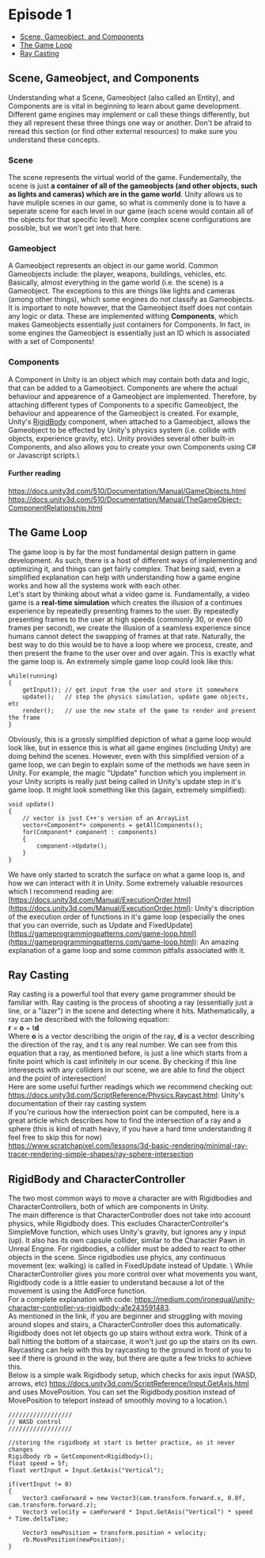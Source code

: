 # Episode 1

* [Scene, Gameobject, and Components](#scene,-gameobject,-and-components)
* [The Game Loop](#the-game-loop)
* [Ray Casting](#ray-casting)

## Scene, Gameobject, and Components
Understanding what a Scene, Gameobject (also called an Entity), and Components are is vital in beginning to learn about game development. Different game engines may implement or call these things differently, but they all represent these three things one way or another. Don't be afraid to reread this section (or find other external resources) to make sure you understand these concepts.
### Scene
The scene represents the virtual world of the game. Fundementally, the scene is just **a container of all of the gameobjects (and other objects, such as lights and cameras) which are in the game world**. Unity allows us to have muliple scenes in our game, so what is commenly done is to have a seperate scene for each level in our game (each scene would contain all of the objects for that specific level). More complex scene configurations are possible, but we won't get into that here.
### Gameobject
A Gameobject represents an object in our game world. Common Gameobjects include: the player, weapons, buildings, vehicles, etc. Basically, almost everything in the game world (i.e. the scene) is a Gameobject. The exceptions to this are things like lights and cameras (among other things), which some engines do not classify as Gameobjects. It is important to note however, that the Gameobject itself does not contain any logic or data. These are implemented withing **Components**, which makes Gameobjects essentially just containers for Components. In fact, in some engines the Gameobject is essentially just an ID which is associated with a set of Components!
### Components
A Component in Unity is an object which may contain both data and logic, that can be added to a Gameobject. Components are where the actual behaviour and appearence of a Gameobject are implemented. Therefore, by attaching different types of Components to a specific Gameobject, the behaviour and appearence of the Gameobject is created. For example, Unity's [RigidBody](https://docs.unity3d.com/ScriptReference/Rigidbody.html) component, when attached to a Gameobject, allows the Gameobject to be effected by Unity's physics system (i.e. collide with objects, experience gravity, etc). Unity provides several other built-in Components, and also allows you to create your own Components using C# or Javascript scripts.\
#### Further reading
https://docs.unity3d.com/510/Documentation/Manual/GameObjects.html \
https://docs.unity3d.com/510/Documentation/Manual/TheGameObject-ComponentRelationship.html

## The Game Loop
The game loop is by far the most fundamental design pattern in game development. As such, there is a host of different ways of implementing and optimizing it, and things can get fairly complex. That being said, even a simplified explanation can help with understanding how a game engine works and how all the systems work with each other.\
Let's start by thinking about what a video game is. Fundamentally, a video game is a **real-time simulation** which creates the illusion of a continues experience by repeatedly presenting frames to the user. By repeatedly presenting frames to the user at high speeds (commonly 30, or even 60 frames per second), we create the illusion of a seamless experience since humans cannot detect the swapping of frames at that rate. Naturally, the best way to do this would be to have a loop where we process, create, and then present the frame to the user over and over again. This is exactly what the game loop is. An extremely simple game loop could look like this:
```
while(running)
{
	getInput(); // get input from the user and store it somewhere
	update();   // step the physics simulation, update game objects, etc
	render();   // use the new state of the game to render and present the frame
}
```
Obviously, this is a grossly simplified depiction of what a game loop would look like, but in essence this is what all game engines (including Unity) are doing behind the scenes. However, even with this simplified version of a game loop, we can begin to explain some of the methods we have seen in Unity. For example, the magic "Update" function which you implement in your Unity scripts is really just being called in Unity's update step in it's game loop. It might look something like this (again, extremely simplified):
```
void update()
{
	// vector is just C++'s version of an ArrayList
	vector<Component*> components = getAllComponents();
	for(Component* component : components) 
	{
		component->Update();
	}
}
```
We have only started to scratch the surface on what a game loop is, and how we can interact with it in Unity. Some extremely valuable resources which I recommend reading are:\
[https://docs.unity3d.com/Manual/ExecutionOrder.html](https://docs.unity3d.com/Manual/ExecutionOrder.html): Unity's discription of the execution order of functions in it's game loop (especially the ones that you can override, such as Update and FixedUpdate)\
[https://gameprogrammingpatterns.com/game-loop.html](https://gameprogrammingpatterns.com/game-loop.html): An amazing explanation of a game loop and some common pitfalls associated with it. 
## Ray Casting
Ray casting is a powerful tool that every game programmer should be familiar with. Ray casting is the process of shooting a ray (essentially just a line, or a "lazer") in the scene and detecting where it hits. Mathematically, a ray can be described with the following equation: \
**r** = **o** + t**d** \
Where **o** is a vector describing the origin of the ray, **d** is a vector describing the direction of the ray, and t is any real number. We can see from this equation that a ray, as mentioned before, is just a line which starts from a finite point which is cast infinitely in our scene. By checking if this line interesects with any colliders in our scene, we are able to find the object and the point of interesection! \
Here are some useful further readings which we recommend checking out:\
https://docs.unity3d.com/ScriptReference/Physics.Raycast.html: Unity's documentation of their ray casting system \
If you're curious how the intersection point can be computed, here is a great article which describes how to find the intersection of a ray and a sphere (this is kind of math heavy, if you have a hard time understanding it feel free to skip this for now) \
https://www.scratchapixel.com/lessons/3d-basic-rendering/minimal-ray-tracer-rendering-simple-shapes/ray-sphere-intersection

## RigidBody and CharacterController

The two most common ways to move a character are with Rigidbodies and CharacterControllers, both of which are components in Unity. \
The main difference is that CharacterController does not take into account physics, while Rigidbody does. This excludes CharacterController's SimpleMove function, which uses Unity's gravity, but ignores any y input (up). It also has its own capsule collider, similar to the Character Pawn in Unreal Engine. For rigidbodies, a collider must be added to react to other objects in the scene. Since rigidbodies use phyics, any continuous movement (ex: walking) is called in FixedUpdate instead of Update. \ 
While CharacterController gives you more control over what movements you want, Rigidbody code is a little easier to understand because a lot of the movement is using the AddForce function. \
For a complete explanation with code: https://medium.com/ironequal/unity-character-controller-vs-rigidbody-a1e243591483. \
As mentioned in the link, if you are beginner and struggling with moving around slopes and stairs, a CharacterController does this automatically. Rigidbody does not let objects go up stairs without extra work. Think of a ball hitting the bottom of a staircase, it won't just go up the stairs on its own. Raycasting can help with this by raycasting to the ground in front of you to see if there is ground in the way, but there are quite a few tricks to achieve this. \
Below is a simple walk Rigidbody setup, which checks for axis input (WASD, arrows, etc) https://docs.unity3d.com/ScriptReference/Input.GetAxis.html and uses MovePosition. You can set the Rigidbody.position instead of MovePosition to teleport instead of smoothly moving to a location.\

```
//////////////////
// WASD control
//////////////////

//storing the rigidbody at start is better practice, as it never changes
Rigidbody rb = GetComponent<Rigidbody>(); 
float speed = 5f;
float vertInput = Input.GetAxis("Vertical");

if(vertInput != 0)
{
	Vector3 camForward = new Vector3(cam.transform.forward.x, 0.0f, cam.transform.forward.z);
	Vector3 velocity = camForward * Input.GetAxis("Vertical") * speed * Time.deltaTime;

	Vector3 newPosition = transform.position + velocity;
	rb.MovePosition(newPosition);
}
```
